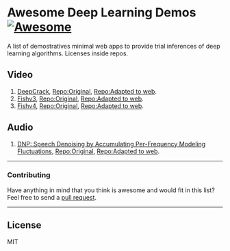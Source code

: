 # Awesome Deep Learning Demos [![Awesome](https://cdn.rawgit.com/sindresorhus/awesome/d7305f38d29fed78fa85652e3a63e154dd8e8829/media/badge.svg)](https://github.com/sindresorhus/awesome)

A list of demostratives minimal web apps to provide trial inferences of deep learning algorithms. Licenses inside repos.

## Video


1. [DeepCrack](https://deepcrackcpu.herokuapp.com/), [Repo:Original](https://github.com/yhlleo/DeepSegmentor), [Repo:Adapted to web](https://github.com/DZDL/crack-detector).
2. [Fishv3](https://fishv3.herokuapp.com/), [Repo:Original](https://github.com/Cuda-Chen/fish-yolo-grabcut), [Repo:Adapted to web](https://github.com/DZPeru/fishv3).
2. [Fishv4](https://fishv4.herokuapp.com/), [Repo:Original](#), [Repo:Adapted to web](https://github.com/DZPeru/fishv3).


## Audio

1. [DNP: Speech Denoising by Accumulating Per-Frequency Modeling Fluctuations](#), [Repo:Original](#), [Repo:Adapted to web](#).

-----
### Contributing
Have anything in mind that you think is awesome and would fit in this list? Feel free to send a [pull request](https://github.com/DZDL/awesome-deep-learning-demos/pulls).

-----
## License
MIT
